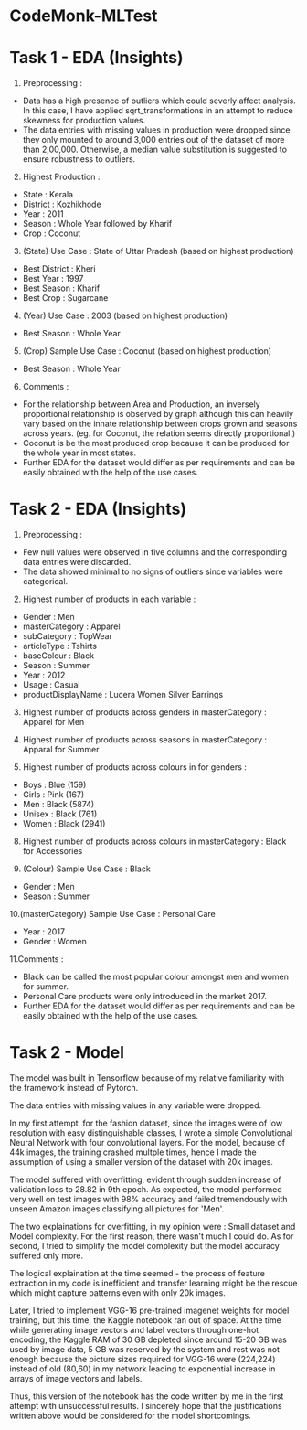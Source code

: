 # CodeMonk-MLTest

# Task 1 - EDA (Insights)

1. Preprocessing :
- Data has a high presence of outliers which could severly affect analysis. In this case, I have applied sqrt_transformations in an attempt to reduce skewness for production values.
- The data entries with missing values in production were dropped since they only mounted to around 3,000 entries out of the dataset of more than 2,00,000. Otherwise, a median value substitution is suggested to ensure robustness to outliers.

2. Highest Production :
- State : Kerala
- District : Kozhikhode
- Year : 2011
- Season : Whole Year followed by Kharif
- Crop : Coconut 
   
3. (State) Use Case : State of Uttar Pradesh
   (based on highest production)
- Best District : Kheri
- Best Year : 1997
- Best Season : Kharif
- Best Crop : Sugarcane
   
4. (Year) Use Case : 2003 
   (based on highest production)
- Best Season : Whole Year
   
5. (Crop) Sample Use Case : Coconut 
   (based on highest production)
- Best Season : Whole Year 
   
6. Comments :
- For the relationship between Area and Production, an inversely proportional relationship is observed by graph although this can heavily vary based on the innate relationship between crops grown and seasons across years. (eg. for Coconut, the relation seems directly proportional.)
- Coconut is be the most produced crop because it can be produced for the whole year in most states.
- Further EDA for the dataset would differ as per requirements and can be easily obtained with the help of the use cases.


# Task 2 - EDA (Insights)
1. Preprocessing : 
- Few null values were observed in five columns and the corresponding data entries were discarded.
- The data showed minimal to no signs of outliers since variables were categorical.
 
2. Highest number of products in each variable :
- Gender : Men
- masterCategory : Apparel
- subCategory : TopWear
- articleType : Tshirts
- baseColour : Black
- Season : Summer
- Year : 2012
- Usage : Casual
- productDisplayName : Lucera Women Silver Earrings

3. Highest number of products across genders in masterCategory : Apparel for Men

4. Highest number of products across seasons in masterCategory : Apparal for Summer

5. Highest number of products across colours in for genders :
- Boys : Blue (159)
- Girls : Pink (167)
- Men : Black (5874)
- Unisex : Black (761)
- Women : Black (2941)

8. Highest number of products across colours in masterCategory : Black for Accessories

9. (Colour) Sample Use Case : Black
- Gender : Men
- Season : Summer

10.(masterCategory) Sample Use Case : Personal Care
- Year : 2017
- Gender : Women

11.Comments : 
- Black can be called the most popular colour amongst men and women for summer.
- Personal Care products were only introduced in the market 2017.
- Further EDA for the dataset would differ as per requirements and can be easily obtained with the help of the use cases.

# Task 2 - Model

The model was built in Tensorflow because of my relative familiarity with the framework instead of Pytorch.

The data entries with missing values in any variable were dropped.

In my first attempt, for the fashion dataset, since the images were of low resolution with easy distinguishable classes, I wrote a simple Convolutional Neural Network with four convolutional layers. For the model, because of 44k images, the training crashed multple times, hence I made the assumption of using a smaller version of the dataset with 20k images. 

The model suffered with overfitting, evident through sudden increase of validation loss to 28.82 in 9th epoch. As expected, the model performed very well on test images with 98% accuracy and failed tremendously with unseen Amazon images classifying all pictures for 'Men'.

The two explainations for overfitting, in my opinion were : Small dataset and Model complexity.
For the first reason, there wasn't much I could do. As for second, I tried to simplify the model complexity but the model accuracy suffered only more.

The logical explaination at the time seemed - the process of feature extraction in my code is inefficient and transfer learning might be the rescue which might capture patterns even with only 20k images. 

Later, I tried to implement VGG-16 pre-trained imagenet weights for model training, but this time, the Kaggle notebook ran out of space. At the time while generating image vectors and label vectors through one-hot encoding, the Kaggle RAM of 30 GB depleted since around 15-20 GB was used by image data, 5 GB was reserved by the system and rest was not enough because the picture sizes required for VGG-16 were (224,224) instead of old (80,60) in my network leading to exponential increase in arrays of image vectors and labels.

Thus, this version of the notebook has the code written by me in the first attempt with unsuccessful results. I sincerely hope that the justifications written above would be considered for the model shortcomings.





